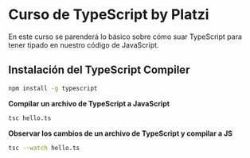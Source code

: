 # Curso de TypeScript by Platzi
En este curso se parenderá lo básico sobre cómo suar TypeScript para tener tipado en nuestro código de JavaScript.

## Instalación del TypeScript Compiler
```bash
npm install -g typescript
```
**Compilar un archivo de TypeScript a JavaScript**
```bash
tsc hello.ts
```
**Observar los cambios de un archivo de TypeScript y compilar a JS**
```bash
tsc --watch hello.ts
```